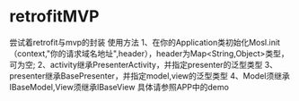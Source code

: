 # retrofitMVP
尝试着retrofit与mvp的封装
使用方法
1、在你的Application类初始化Mosl.init（context,"你的请求域名地址",header），header为Map<String,Object>类型，可为空;
2、activity继承PresenterActivity，并指定presenter的泛型类型
3、presenter继承BasePresenter，并指定model,view的泛型类型
4、Model须继承IBaseModel,View须继承IBaseView
具体请参照APP中的demo
